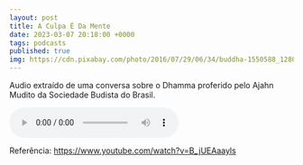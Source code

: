 ```yaml
---
layout: post
title: A Culpa É Da Mente
date: 2023-03-07 20:18:00 +0000
tags: podcasts
published: true
img: https://cdn.pixabay.com/photo/2016/07/29/06/34/buddha-1550588_1280.jpg
---
```


Audio extraído de uma conversa sobre o Dhamma proferido pelo Ajahn Mudito da Sociedade Budista do Brasil.

<audio src="/assets/uploads/mp3/a_culpa_e_a_mente_2023.mp3" controls>
 <a href="/assets/uploads/mp3/a_culpa_e_a_mente_2023.mp3">Download</a>
</audio>

Referência: https://www.youtube.com/watch?v=B_jUEAaayls
